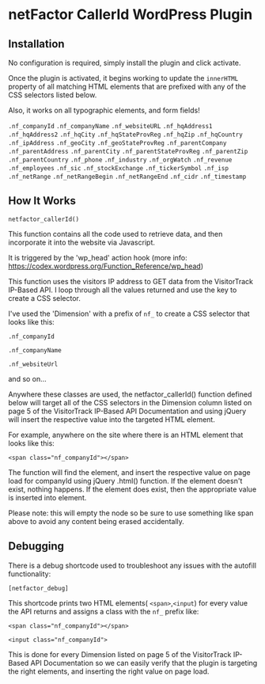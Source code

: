   # netFactor CallerId WordPress Plugin
  
  ## Installation
  
  No configuration is required, simply install the plugin and click activate.
  
  Once the plugin is activated, it begins working to update the `innerHTML` property of all matching HTML elements that are prefixed with any of the CSS selectors listed below.
  
  Also, it works on all typographic elements, and form fields!
  
  
   `.nf_companyId`
   `.nf_companyName`
   `.nf_websiteURL`
   `.nf_hqAddress1`
   `.nf_hqAddress2`
   `.nf_hqCity`
   `.nf_hqStateProvReg`
   `.nf_hqZip`
   `.nf_hqCountry`
   `.nf_ipAddress`
   `.nf_geoCity`
   `.nf_geoStateProvReg`
   `.nf_parentCompany`
   `.nf_parentAddress`
   `.nf_parentCity`
   `.nf_parentStateProvReg`
   `.nf_parentZip`
   `.nf_parentCountry`
   `.nf_phone`
   `.nf_industry`
   `.nf_orgWatch`
   `.nf_revenue`
   `.nf_employees`
   `.nf_sic`
   `.nf_stockExchange`
   `.nf_tickerSymbol`
   `.nf_isp`
   `.nf_netRange`
   `.nf_netRangeBegin`
   `.nf_netRangeEnd`
   `.nf_cidr`
   `.nf_timestamp`
  
  ## How It Works
  
  `netfactor_callerId()`
  
  This function contains all the code used to retrieve data, and then incorporate it into the website via Javascript.
 
  It is triggered by the 'wp_head' action hook (more info: https://codex.wordpress.org/Function_Reference/wp_head)
 
  This function uses the visitors IP address to GET data from the VisitorTrack IP-Based API. I loop through all the values 
  returned and use the key to create a CSS selector. 
  
  I've used the 'Dimension' with a prefix of `nf_` to create a CSS selector that looks like this:
  
  `.nf_companyId`
  
  `.nf_companyName`
  
  `.nf_websiteUrl`
  
   and so on...
 
   Anywhere these classes are used, the netfactor_callerId() function defined below will target
   all of the CSS selectors in the Dimension column listed on page 5 of the VisitorTrack IP-Based API Documentation
   and using jQuery will insert the respective value into the targeted HTML element.
 
   For example, anywhere on the site where there is an HTML element that looks like this:
   
   `<span class="nf_companyId"></span>`
 
   The function will find the element, and insert the respective value on page load for companyId using jQuery .html() function.
   If the element doesn't exist, nothing happens. If the element does exist, then the appropriate value is inserted into element.
   
   
   Please note: this will empty the node so be sure to use something like span above to avoid any content being erased accidentally.
   
   
   ## Debugging
   
   There is a debug shortcode used to troubleshoot any issues with the autofill functionality:
   
   `[netfactor_debug]`
   
   This shortcode prints two HTML elements( `<span>`,`<input`) for every value the API returns and assigns a class with the `nf_` prefix like:
   
   `<span class="nf_companyId"></span>`
   
   `<input class="nf_companyId">`
   
   This is done for every Dimension listed on page 5 of the VisitorTrack IP-Based API Documentation so we can easily verify that the plugin is 
   targeting the right elements, and inserting the right value on page load.